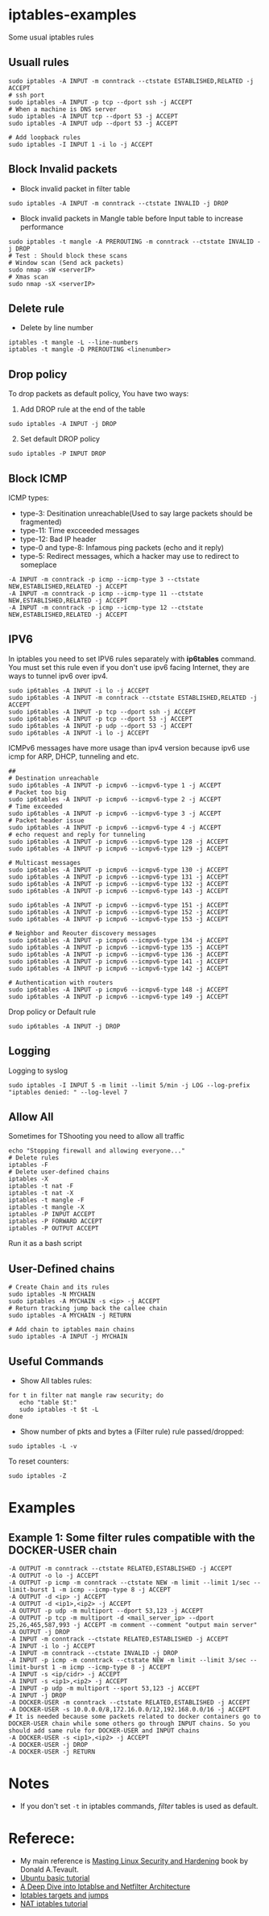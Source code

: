 # iptables-examples
Some usual iptables rules


## Usuall rules

```
sudo iptables -A INPUT -m conntrack --ctstate ESTABLISHED,RELATED -j ACCEPT
# ssh port
sudo iptables -A INPUT -p tcp --dport ssh -j ACCEPT
# When a machine is DNS server
sudo iptables -A INPUT tcp --dport 53 -j ACCEPT
sudo iptables -A INPUT udp --dport 53 -j ACCEPT

# Add loopback rules
sudo iptables -I INPUT 1 -i lo -j ACCEPT
```

## Block Invalid packets

* Block invalid packet in filter table
```
sudo iptables -A INPUT -m conntrack --ctstate INVALID -j DROP
```
* Block invalid packets in Mangle table before Input table to increase performance
```
sudo iptables -t mangle -A PREROUTING -m conntrack --ctstate INVALID -j DROP
# Test : Should block these scans
# Window scan (Send ack packets)
sudo nmap -sW <serverIP>
# Xmas scan
sudo nmap -sX <serverIP>
```

## Delete rule
* Delete by line number
```
iptables -t mangle -L --line-numbers
iptables -t mangle -D PREROUTING <linenumber>
```
## Drop policy
To drop packets as default policy, You have two ways:
1. Add DROP rule at the end of the table
```
sudo iptables -A INPUT -j DROP
```
2. Set default DROP policy
```
sudo iptables -P INPUT DROP
```

## Block ICMP
ICMP types:
* type-3: Desitination unreachable(Used to say large packets should be fragmented)
* type-11: Time excceeded messages
* type-12: Bad IP header
* type-0 and type-8: Infamous ping packets (echo and it reply)
* type-5: Redirect messages, which a hacker may use to redirect to someplace
```
-A INPUT -m conntrack -p icmp --icmp-type 3 --ctstate NEW,ESTABLISHED,RELATED -j ACCEPT
-A INPUT -m conntrack -p icmp --icmp-type 11 --ctstate NEW,ESTABLISHED,RELATED -j ACCEPT
-A INPUT -m conntrack -p icmp --icmp-type 12 --ctstate NEW,ESTABLISHED,RELATED -j ACCEPT
```

## IPV6
In iptables you need to set IPV6 rules separately with **ip6tables** command.
You must set this rule even if you don't use ipv6 facing Internet, they are ways to tunnel ipv6 over ipv4.
```
sudo ip6tables -A INPUT -i lo -j ACCEPT
sudo ip6tables -A INPUT -m conntrack --ctstate ESTABLISHED,RELATED -j ACCEPT
sudo ip6tables -A INPUT -p tcp --dport ssh -j ACCEPT
sudo ip6tables -A INPUT -p tcp --dport 53 -j ACCEPT
sudo ip6tables -A INPUT -p udp --dport 53 -j ACCEPT
sudo ip6tables -A INPUT -i lo -j ACCEPT
```
ICMPv6 messages have more usage than ipv4 version because ipv6 use icmp for ARP, DHCP, tunneling and etc.
```
##
# Destination unreachable
sudo ip6tables -A INPUT -p icmpv6 --icmpv6-type 1 -j ACCEPT
# Packet too big
sudo ip6tables -A INPUT -p icmpv6 --icmpv6-type 2 -j ACCEPT
# Time exceeded
sudo ip6tables -A INPUT -p icmpv6 --icmpv6-type 3 -j ACCEPT
# Packet header issue
sudo ip6tables -A INPUT -p icmpv6 --icmpv6-type 4 -j ACCEPT
# echo request and reply for tunneling
sudo ip6tables -A INPUT -p icmpv6 --icmpv6-type 128 -j ACCEPT
sudo ip6tables -A INPUT -p icmpv6 --icmpv6-type 129 -j ACCEPT

# Multicast messages
sudo ip6tables -A INPUT -p icmpv6 --icmpv6-type 130 -j ACCEPT
sudo ip6tables -A INPUT -p icmpv6 --icmpv6-type 131 -j ACCEPT
sudo ip6tables -A INPUT -p icmpv6 --icmpv6-type 132 -j ACCEPT
sudo ip6tables -A INPUT -p icmpv6 --icmpv6-type 143 -j ACCEPT

sudo ip6tables -A INPUT -p icmpv6 --icmpv6-type 151 -j ACCEPT
sudo ip6tables -A INPUT -p icmpv6 --icmpv6-type 152 -j ACCEPT
sudo ip6tables -A INPUT -p icmpv6 --icmpv6-type 153 -j ACCEPT

# Neighbor and Reouter discovery messages
sudo ip6tables -A INPUT -p icmpv6 --icmpv6-type 134 -j ACCEPT
sudo ip6tables -A INPUT -p icmpv6 --icmpv6-type 135 -j ACCEPT
sudo ip6tables -A INPUT -p icmpv6 --icmpv6-type 136 -j ACCEPT
sudo ip6tables -A INPUT -p icmpv6 --icmpv6-type 141 -j ACCEPT
sudo ip6tables -A INPUT -p icmpv6 --icmpv6-type 142 -j ACCEPT

# Authentication with routers
sudo ip6tables -A INPUT -p icmpv6 --icmpv6-type 148 -j ACCEPT
sudo ip6tables -A INPUT -p icmpv6 --icmpv6-type 149 -j ACCEPT

```

Drop policy or Default rule
```
sudo ip6tables -A INPUT -j DROP
```

## Logging
Logging to syslog
```
sudo iptables -I INPUT 5 -m limit --limit 5/min -j LOG --log-prefix "iptables denied: " --log-level 7
```

## Allow All
Sometimes for TShooting you need to allow all traffic
```
echo "Stopping firewall and allowing everyone..."
# Delete rules
iptables -F
# Delete user-defined chains
iptables -X
iptables -t nat -F
iptables -t nat -X
iptables -t mangle -F
iptables -t mangle -X
iptables -P INPUT ACCEPT
iptables -P FORWARD ACCEPT
iptables -P OUTPUT ACCEPT
```
Run it as a bash script

## User-Defined chains
```
# Create Chain and its rules
sudo iptables -N MYCHAIN
sudo iptables -A MYCHAIN -s <ip> -j ACCEPT
# Return tracking jump back the callee chain
sudo iptables -A MYCHAIN -j RETURN

# Add chain to iptables main chains
sudo iptables -A INPUT -j MYCHAIN
```

## Useful Commands

* Show All tables rules:
```
for t in filter nat mangle raw security; do
   echo "table $t:"
   sudo iptables -t $t -L
done
```
* Show number of pkts and bytes a (Filter rule) rule passed/dropped:
```
sudo iptables -L -v
```
To reset counters:
```
sudo iptables -Z
```



# Examples
## Example 1: Some filter rules compatible with the DOCKER-USER chain
```
-A OUTPUT -m conntrack --ctstate RELATED,ESTABLISHED -j ACCEPT
-A OUTPUT -o lo -j ACCEPT
-A OUTPUT -p icmp -m conntrack --ctstate NEW -m limit --limit 1/sec --limit-burst 1 -m icmp --icmp-type 8 -j ACCEPT
-A OUTPUT -d <ip> -j ACCEPT
-A OUTPUT -d <ip1>,<ip2> -j ACCEPT
-A OUTPUT -p udp -m multiport --dport 53,123 -j ACCEPT
-A OUTPUT -p tcp -m multiport -d <mail_server_ip> --dport 25,26,465,587,993 -j ACCEPT -m comment --comment "output main server"
-A OUTPUT -j DROP
-A INPUT -m conntrack --ctstate RELATED,ESTABLISHED -j ACCEPT
-A INPUT -i lo -j ACCEPT
-A INPUT -m conntrack --ctstate INVALID -j DROP
-A INPUT -p icmp -m conntrack --ctstate NEW -m limit --limit 3/sec --limit-burst 1 -m icmp --icmp-type 8 -j ACCEPT
-A INPUT -s <ip/cidr> -j ACCEPT
-A INPUT -s <ip1>,<ip2> -j ACCEPT
-A INPUT -p udp -m multiport --sport 53,123 -j ACCEPT
-A INPUT -j DROP
-A DOCKER-USER -m conntrack --ctstate RELATED,ESTABLISHED -j ACCEPT
-A DOCKER-USER -s 10.0.0.0/8,172.16.0.0/12,192.168.0.0/16 -j ACCEPT
# It is needed because some packets related to docker containers go to DOCKER-USER chain while some others go through INPUT chains. So you should add same rule for DOCKER-USER and INPUT chains
-A DOCKER-USER -s <ip1>,<ip2> -j ACCEPT
-A DOCKER-USER -j DROP
-A DOCKER-USER -j RETURN

```

# Notes
* If you don't set `-t` in iptables commands, *filter* tables is used as default.


# Referece:
* My main reference is [Masting Linux Security and Hardening](https://www.packtpub.com/product/mastering-linux-security-and-hardening-second-edition/) book by Donald A.Tevault.
* [Ubuntu basic tutorial](https://help.ubuntu.com/community/IptablesHowTo)
* [A Deep Dive into Iptablse and Netfilter Architecture](https://www.digitalocean.com/community/tutorials/a-deep-dive-into-iptables-and-netfilter-architecture)
* [Iptables targets and jumps](https://www.frozentux.net/iptables-tutorial/chunkyhtml/c3965.html)
* [NAT iptables tutorial](https://www.karlrupp.net/en/computer/nat_tutorial)